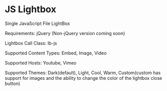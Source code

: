 # JS Lightbox
Single JavaScript File LightBox

Requirements:
  jQuery
  (Non-jQuery version coming soon)

Lightbox Call Class: lb-js


Supported Content Types: Embed, Image, Video

Supported Hosts: Youtube, Vimeo

Supported Themes: Dark(default), Light, Cool, Warm, Custom(custom has support for images and the ability to change the color of the lightbox close button)
